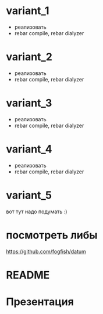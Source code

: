 # variant_1
- реализовать
- rebar compile, rebar dialyzer

# variant_2
- реализовать
- rebar compile, rebar dialyzer

# variant_3
- реализовать
- rebar compile, rebar dialyzer

# variant_4
- реализовать
- rebar compile, rebar dialyzer

# variant_5
вот тут надо подумать :)

# посмотреть либы
https://github.com/fogfish/datum

# README

# Презентация

